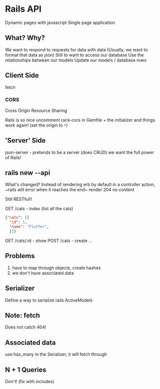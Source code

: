 # Rails API

Dynamic pages with javascript
Single page application

## What? Why?

We want to respond to requests for data with data
(Usually, we want to format that data as json)
Still to want to access our database
Use the relationships between our models
Update our models / database rows

## Client Side
fetch

### CORS
Cross Origin Resource Sharing

Rails is so nice
uncomment rack-cors in Gemfile + the initializer and things work again!
(set the origin to `*`)

## 'Server' Side
json-server - pretends to be a server (does CRUD)
we want the full power of Rails!

## rails new --api

What's changed?
Instead of rendering erb by default in a controller action,
  ~rails will error when it reaches the end~
  render 204 no content


Still RESTful!!

GET /cats - index (list all the cats)
```json
{"cats": [{
  "id": 1,
  "name": "Fluffer",
  }]}
```

GET /cats/:id - show
POST /cats - create
...


## Problems
1. have to map through objects, create hashes
2. we don't have associated data

## Serializer

Define a way to serialize rails ActiveModels

## Note: fetch

Does not catch 404!

## Associated data

use has_many in the Serializer, it will fetch through


## N + 1 Queries

Don't!
(fix with includes)
